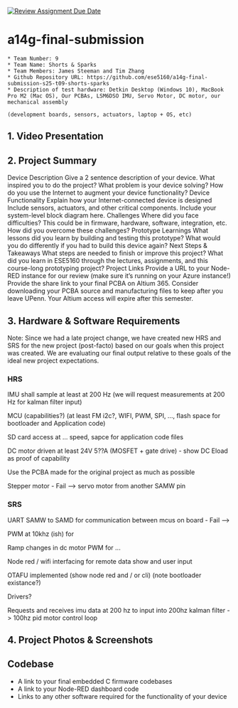 [![Review Assignment Due Date](https://classroom.github.com/assets/deadline-readme-button-22041afd0340ce965d47ae6ef1cefeee28c7c493a6346c4f15d667ab976d596c.svg)](https://classroom.github.com/a/AlBFWSQg)
# a14g-final-submission

    * Team Number: 9
    * Team Name: Shorts & Sparks
    * Team Members: James Steeman and Tim Zhang
    * Github Repository URL: https://github.com/ese5160/a14g-final-submission-s25-t09-shorts-sparks
    * Description of test hardware: Detkin Desktop (Windows 10), MacBook Pro M2 (Mac OS), Our PCBAs, LSM6DSO IMU, Servo Motor, DC motor, our mechanical assembly
    
    (development boards, sensors, actuators, laptop + OS, etc) 

## 1. Video Presentation

## 2. Project Summary

Device Description
Give a 2 sentence description of your device.
What inspired you to do the project? What problem is your device solving?
How do you use the Internet to augment your device functionality?
Device Functionality
Explain how your Internet-connected device is designed
Include sensors, actuators, and other critical components.
Include your system-level block diagram here.
Challenges
Where did you face difficulties? This could be in firmware, hardware, software, integration, etc.
How did you overcome these challenges?
Prototype Learnings
What lessons did you learn by building and testing this prototype?
What would you do differently if you had to build this device again?
Next Steps & Takeaways
What steps are needed to finish or improve this project?
What did you learn in ESE5160 through the lectures, assignments, and this course-long prototyping project?
Project Links
Provide a URL to your Node-RED instance for our review (make sure it’s running on your Azure instance!)
Provide the share link to your final PCBA on Altium 365.
Consider downloading your PCBA source and manufacturing files to keep after you leave UPenn. Your Altium access will expire after this semester.


## 3. Hardware & Software Requirements

Note: Since we had a late project change, we have created new HRS and SRS for the new project (post-facto) based on our goals when this project was created. We are evaluating our final output relative to these goals of the ideal new project expectations.

### HRS

IMU shall sample at least at 200 Hz (we will request measurements at 200 Hz for kalman filter input)

MCU (capabilities?) (at least FM i2c?, WIFI, PWM, SPI, ..., flash space for bootloader and Application code)

SD card access at ... speed, sapce for application code files

DC motor driven at least 24V 5??A (MOSFET + gate drive) - show DC Eload as proof of capability

Use the PCBA made for the original project as much as possible

Stepper motor - Fail --> servo motor from another SAMW pin

### SRS

UART SAMW to SAMD for communication between mcus on board - Fail -->

PWM at 10khz (ish) for 

Ramp changes in dc motor PWM for ...

Node red / wifi interfacing for remote data show and user input

OTAFU implemented (show node red and / or cli) (note bootloader existance?)

Drivers?

Requests and receives imu data at 200 hz to input into 200hz kalman filter -> 100hz pid motor control loop


## 4. Project Photos & Screenshots

## Codebase

- A link to your final embedded C firmware codebases
- A link to your Node-RED dashboard code
- Links to any other software required for the functionality of your device

